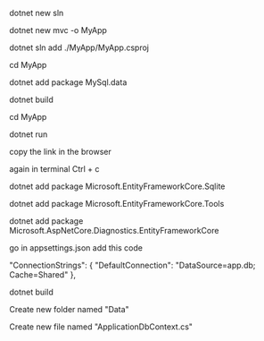 dotnet new sln 

dotnet new mvc -o MyApp

dotnet sln add ./MyApp/MyApp.csproj

cd MyApp

dotnet add package MySql.data

dotnet build 

cd MyApp

dotnet run

copy the link in the browser

again in terminal
Ctrl + c

dotnet add package Microsoft.EntityFrameworkCore.Sqlite

dotnet add package Microsoft.EntityFrameworkCore.Tools

dotnet add package Microsoft.AspNetCore.Diagnostics.EntityFrameworkCore

go in appsettings.json
add this code 

 "ConnectionStrings": {
    "DefaultConnection": "DataSource=app.db; Cache=Shared"
  },
  
  
  dotnet build
  
  Create new folder named "Data"
  
  Create new file named "ApplicationDbContext.cs"
  
  



